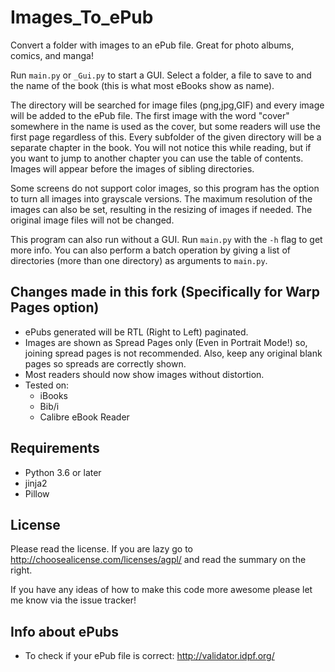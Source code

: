 Images_To_ePub
==============

Convert a folder with images to an ePub file. Great for photo albums, comics, and manga!

Run <code>main.py</code> or <code>_Gui.py</code> to start a GUI. Select a folder, a file to save to and the name of the book (this is what most eBooks show as name).

The directory will be searched for image files (png,jpg,GIF) and every image will be added to the ePub file.
The first image with the word "cover" somewhere in the name is used as the cover, but some readers will use the first page regardless of this.
Every subfolder of the given directory will be a separate chapter in the book.
You will not notice this while reading, but if you want to jump to another chapter you can use the table of contents. Images will appear before the images of sibling directories.

Some screens do not support color images, so this program has the option to turn all images into grayscale versions.
The maximum resolution of the images can also be set, resulting in the resizing of images if needed.
The original image files will not be changed.

This program can also run without a GUI. Run <code>main.py</code> with the <code>-h</code> flag to get more info.
You can also perform a batch operation by giving a list of directories (more than one directory) as arguments to <code>main.py</code>.

Changes made in this fork (Specifically for Warp Pages option)
----------------------------------------------------------------
* ePubs generated will be RTL (Right to Left) paginated.
* Images are shown as Spread Pages only (Even in Portrait Mode!) so, joining spread pages is not recommended. Also, keep any original blank pages so spreads are correctly shown.
* Most readers should now show images without distortion.
* Tested on:
  * iBooks
  * Bib/i
  * Calibre eBook Reader


Requirements
------------

* Python 3.6 or later
* jinja2
* Pillow

License
-------

Please read the license. If you are lazy go to http://choosealicense.com/licenses/agpl/ and read the summary on the right.

If you have any ideas of how to make this code more awesome please let me know via the issue tracker!

Info about ePubs
----------------

* To check if your ePub file is correct: http://validator.idpf.org/
